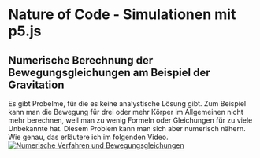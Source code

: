 # Nature of Code - Simulationen mit p5.js
## Numerische Berechnung der Bewegungsgleichungen am Beispiel der Gravitation
Es gibt Probelme, für die es keine analystische Lösung gibt. Zum Beispiel kann man die Bewegung für drei oder mehr Körper im Allgemeinen nicht mehr berechnen, weil man zu wenig Formeln oder Gleichungen für zu viele Unbekannte hat. Diesem Problem kann man sich aber numerisch nähern. Wie genau, das erläutere ich im folgenden Video.
[![Numerische Verfahren und Bewegungsgleichungen](http://img.youtube.com/vi/_A4RdbMy-zU/0.jpg)](http://www.youtube.com/watch?v=_A4RdbMy-zU)
